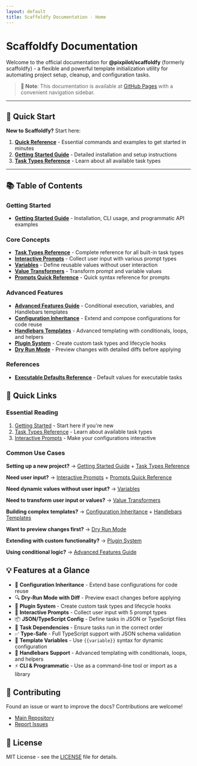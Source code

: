 ```yaml
---
layout: default
title: Scaffoldfy Documentation - Home
---
```


# Scaffoldfy Documentation

Welcome to the official documentation for **@pixpilot/scaffoldfy** (formerly scaffoldfy) - a flexible and powerful template initialization utility for automating project setup, cleanup, and configuration tasks.

> **📝 Note**: This documentation is available at [GitHub Pages](https://pixpilot.github.io/scaffoldfy/) with a convenient navigation sidebar.

---

## 🚀 Quick Start

**New to Scaffoldfy?** Start here:

1. **[Quick Reference](QUICK_REFERENCE.html)** - Essential commands and examples to get started in minutes
2. **[Getting Started Guide](GETTING_STARTED.html)** - Detailed installation and setup instructions
3. **[Task Types Reference](TASK_TYPES.html)** - Learn about all available task types

---

## 📚 Table of Contents

### Getting Started

- **[Getting Started Guide](GETTING_STARTED.md)** - Installation, CLI usage, and programmatic API examples

### Core Concepts

- **[Task Types Reference](TASK_TYPES.md)** - Complete reference for all built-in task types
- **[Interactive Prompts](PROMPTS.md)** - Collect user input with various prompt types
- **[Variables](VARIABLES.md)** - Define reusable values without user interaction
- **[Value Transformers](TRANSFORMERS.md)** - Transform prompt and variable values
- **[Prompts Quick Reference](PROMPTS_QUICK_REFERENCE.md)** - Quick syntax reference for prompts

### Advanced Features

- **[Advanced Features Guide](FEATURES.md)** - Conditional execution, variables, and Handlebars templates
- **[Configuration Inheritance](CONFIG_INHERITANCE.md)** - Extend and compose configurations for code reuse
- **[Handlebars Templates](HANDLEBARS_TEMPLATES.md)** - Advanced templating with conditionals, loops, and helpers
- **[Plugin System](PLUGINS.md)** - Create custom task types and lifecycle hooks
- **[Dry Run Mode](DRY_RUN.md)** - Preview changes with detailed diffs before applying

### References

- **[Executable Defaults Reference](EXECUTABLE_DEFAULTS_REFERENCE.md)** - Default values for executable tasks

## 🚀 Quick Links

### Essential Reading

1. [Getting Started](GETTING_STARTED.md) - Start here if you're new
2. [Task Types Reference](TASK_TYPES.md) - Learn about available task types
3. [Interactive Prompts](PROMPTS.md) - Make your configurations interactive

### Common Use Cases

**Setting up a new project?**
→ [Getting Started Guide](GETTING_STARTED.md) + [Task Types Reference](TASK_TYPES.md)

**Need user input?**
→ [Interactive Prompts](PROMPTS.md) + [Prompts Quick Reference](PROMPTS_QUICK_REFERENCE.md)

**Need dynamic values without user input?**
→ [Variables](VARIABLES.md)

**Need to transform user input or values?**
→ [Value Transformers](TRANSFORMERS.md)

**Building complex templates?**
→ [Configuration Inheritance](CONFIG_INHERITANCE.md) + [Handlebars Templates](HANDLEBARS_TEMPLATES.md)

**Want to preview changes first?**
→ [Dry Run Mode](DRY_RUN.md)

**Extending with custom functionality?**
→ [Plugin System](PLUGINS.md)

**Using conditional logic?**
→ [Advanced Features Guide](FEATURES.md)

## 💡 Features at a Glance

- 🧩 **Configuration Inheritance** - Extend base configurations for code reuse
- 🔍 **Dry-Run Mode with Diff** - Preview exact changes before applying
- 🔌 **Plugin System** - Create custom task types and lifecycle hooks
- 💬 **Interactive Prompts** - Collect user input with 5 prompt types
- 📦 **JSON/TypeScript Config** - Define tasks in JSON or TypeScript files
- 🔗 **Task Dependencies** - Ensure tasks run in the correct order
- ✅ **Type-Safe** - Full TypeScript support with JSON schema validation
- 🎯 **Template Variables** - Use `{{variable}}` syntax for dynamic configuration
- 📝 **Handlebars Support** - Advanced templating with conditionals, loops, and helpers
- ⚡ **CLI & Programmatic** - Use as a command-line tool or import as a library

## 🤝 Contributing

Found an issue or want to improve the docs? Contributions are welcome!

- [Main Repository](https://github.com/pixpilot/scaffoldfy)
- [Report Issues](https://github.com/pixpilot/scaffoldfy/issues)

## 📄 License

MIT License - see the [LICENSE](../LICENSE) file for details.
